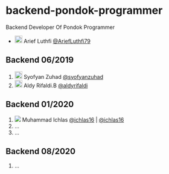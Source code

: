# backend-pondok-programmer
Backend Developer Of Pondok Programmer

- <img src="https://github.com/ariefluthfi79.png" width="20px"> Arief Luthfi [@AriefLuthfi79](https://github.com/AriefLuthfi79)

## Backend 06/2019
 1. <img src="https://github.com/syofyanzuhad.png" width="20px"> Syofyan Zuhad [@syofyanzuhad](https://github.com/syofyanzuhad)
 2. <img src="https://github.com/aldyrifaldi.png" width="20px"> Aldy Rifaldi.B [@aldyrifaldi](https://github.com/aldyrifaldi)
 
## Backend 01/2020
 1. <img src="https://gitlab.com/uploads/-/system/user/avatar/6268328/avatar.png?width=20"> Muhammad Ichlas [@ichlas16](https://github.com/ichlas16) | [@ichlas16](https://gitlab.com/ichlas16)
 2. ...
 3. ...
 
## Backend 08/2020
 1. ...

